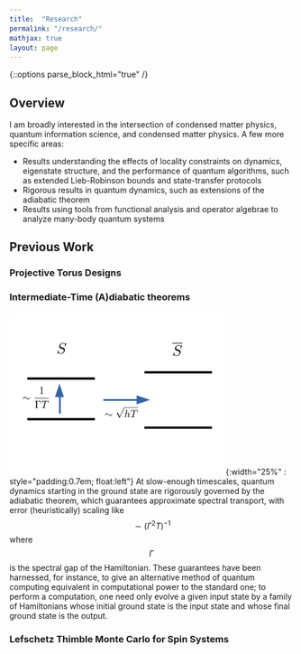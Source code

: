 ```yaml
---
title:  "Research"
permalink: "/research/"
mathjax: true
layout: page
---
```

{::options parse_block_html="true" /}

## Overview

I am broadly interested in the intersection of condensed matter physics, quantum information science, and condensed matter physics. A few more specific areas:
* Results understanding the effects of locality constraints on 
dynamics, eigenstate structure, and the performance of quantum algorithms, such as extended Lieb-Robinson bounds and state-transfer protocols
* Rigorous results in quantum dynamics, such as extensions of the adiabatic theorem
* Results using tools from functional analysis and operator algebrae to analyze many-body quantum systems

## Previous Work

### Projective Torus Designs

### Intermediate-Time (A)diabatic theorems
![intermediate timescale](/assets/Indermediate_adiabatic.png){:width="25%" : style="padding:0.7em; float:left"} 
At slow-enough timescales, quantum dynamics starting in the ground state are rigorously governed by the adiabatic theorem, which guarantees approximate spectral transport, with error (heuristically) scaling like $$\sim(\Gamma^2 T)^{-1}$$ where $$\Gamma$$ is the spectral gap of the Hamiltonian. These guarantees have been harnessed, for instance, to give an alternative method of quantum computing equivalent in computational power to the standard one; to perform a computation, one need only evolve a given input state by a family of Hamiltonians whose initial ground state is the input state and whose final ground state is the output.


### Lefschetz Thimble Monte Carlo for Spin Systems

